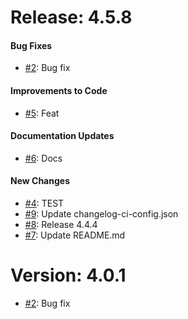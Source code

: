 # Release: 4.5.8


#### Bug Fixes


* [#2](https://github.com/saadmk-test/test-ci-public/pull/2): Bug fix

#### Improvements to Code


* [#5](https://github.com/saadmk-test/test-ci-public/pull/5): Feat

#### Documentation Updates


* [#6](https://github.com/saadmk-test/test-ci-public/pull/6): Docs

#### New Changes

* [#4](https://github.com/saadmk-test/test-ci-public/pull/4): TEST
* [#9](https://github.com/saadmk-test/test-ci-public/pull/9): Update changelog-ci-config.json
* [#8](https://github.com/saadmk-test/test-ci-public/pull/8): Release 4.4.4
* [#7](https://github.com/saadmk-test/test-ci-public/pull/7): Update README.md


# Version: 4.0.1

* [#2](https://github.com/saadmk-test/test-ci-public/pull/2): Bug fix
